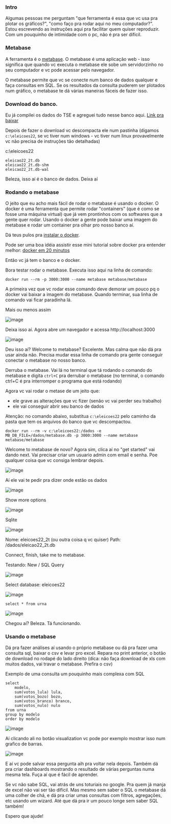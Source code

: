 ### Intro

Algumas pessoas me perguntam "que ferramenta é essa que vc usa pra plotar os gráficos?", "como faço pra rodar aqui no meu computador?".
Estou escrevendo as instruções aqui pra facilitar quem quiser reproduzir. Com um pouquinho de intimidade com o pc, não é pra ser difícil.

### Metabase

A ferramenta é o [metabase](https://www.metabase.com/). O metabase é uma aplicação web - isso significa que quando vc executa o metabase ele 
sobe um servidorzinho no seu computador e vc pode acessar pelo navegador.

O metabase permite que vc se conecte num banco de dados qualquer e faça consultas em SQL. Se os resultados da consulta puderem ser plotados num gráfico, 
o metabase te dá várias maneiras fáceis de fazer isso.

### Download do banco.

Eu já compilei os dados do TSE e agreguei tudo nesse banco aqui. [Link pra baixar](https://onedrive.live.com/?cid=bc1ab5e70e75797a&id=BC1AB5E70E75797A%21774&authkey=%21AByi1aAXbFwBKEg)

Depois de fazer o download vc descompacta ele num pastinha (digamos `c:\eleicoes22`, se vc tiver num windows - vc tiver num linux 
provavelmente vc não precisa de instruções tão detalhadas)

c:\eleicoes22
```
eleicao22_2t.db
eleicao22_2t.db-shm
eleicao22_2t.db-wal
```

Beleza, isso aí é o banco de dados. Deixa aí

### Rodando o metabase

O jeito que eu acho mais fácil de rodar o metabase é usando o docker.
O docker é uma ferramenta que permite rodar "containers" (que é como se fosse uma máquina virtual) que já vem 
prontinhos com os softwares que a gente quer rodar. Usando o docker a gente pode baixar uma imagem do metabase e rodar um container 
pra olhar pro nosso banco aí.

Dá teus pulos pra [instalar o docker](https://docs.docker.com/engine/install/).

Pode ser uma boa idéia assistir esse mini tutorial sobre docker pra entender melhor: [docker em 20 minutos](https://www.youtube.com/watch?v=caGS9EztYlc)

Então vc já tem o banco e o docker.

Bora testar rodar o metabase. Executa isso aqui na linha de comando:

```
docker run --rm -p 3000:3000 --name metabase metabase/metabase
```

A primeira vez que vc rodar esse comando deve demorar um pouco pq o docker vai baixar a imagem do metabase. 
Quando terminar, sua linha de comando vai ficar paradinha lá. 

Mais ou menos assim

![image](https://user-images.githubusercontent.com/218821/201528732-f9858ff1-c59f-454e-a373-1468bf735738.png)


Deixa isso aí. Agora abre um navegador e acessa http://localhost:3000

![image](https://user-images.githubusercontent.com/218821/201528789-039484d7-156d-43b6-bed7-9291d93b8d4b.png)

Deu isso aí? Welcome to metabase? Excelente. Mas calma que não dá pra usar ainda não. Precisa mudar essa linha de comando pra gente conseguir conectar o metabase no nosso banco.

Derruba o metabase. Vai lá no terminal que tá rodando o comando do metabase e digita `ctrl+C` pra derrubar o metabase (no terminal, o comando ctrl+C é pra interromper o programa que está rodando)

Agora vc vai rodar o metase de um jeito que:

* ele grave as alterações que vc fizer (senão vc vai perder seu trabalho)
* ele vai conseguir abrir seu banco de dados

Atenção: no comando abaixo, substitua `c:\eleicoes22` pelo caminho da pasta que tem os arquivos do banco que vc descompactou.

```
docker run --rm -v c:\eleicoes22:/dados -e MB_DB_FILE=/dados/metabase.db -p 3000:3000 --name metabase metabase/metabase
```

Welcome to metabase de novo? Agora sim, clica aí no "get started" vai dando next. Vai precisar criar um usuario admin com email e senha. Poe qualquer coisa que vc consiga lembrar depois.

![image](https://user-images.githubusercontent.com/218821/201529227-c65e32ec-7ed9-47f1-9447-ea74bcfc2faa.png)

Aí ele vai te pedir pra dizer onde estão os dados

![image](https://user-images.githubusercontent.com/218821/201529272-582e3d19-4a97-4760-bd5a-921620c8ee1d.png)

Show more options

![image](https://user-images.githubusercontent.com/218821/201529289-04da753e-43bb-4335-a39f-9a1fb3e2ad58.png)

Sqlite

![image](https://user-images.githubusercontent.com/218821/201529428-5989aabc-08ab-4ff7-8787-d98955ba2ce6.png)

Nome: eleicoes22_2t (ou outra coisa q vc quiser)
Path: /dados/eleicao22_2t.db

Connect, finish, take me to metabase.

Testando: New / SQL Query

![image](https://user-images.githubusercontent.com/218821/201529504-23c057ad-73d1-464f-83c9-4cd5aca150f7.png)

Select database: eleicoes22

![image](https://user-images.githubusercontent.com/218821/201529550-909e5040-42d9-471b-ac6f-ec2eeece5e67.png)

`select * from urna`

![image](https://user-images.githubusercontent.com/218821/201529619-0172bb4b-493e-4452-9df0-489e7f6bbc8b.png)

Chegou aí? Beleza. Tá funcionando.

### Usando o metabase

Dá pra fazer análises aí usando o próprio metabase ou dá pra fazer uma consulta sql, baixar o csv e levar pro excel.
Repara no print anterior, o botão de download no rodapé do lado direito (dica: não faça download de xls com muitos dados, vai travar o metabase. Prefira o csv)

Exemplo de uma consulta um pouquinho mais complexa com SQL

```
select 
    modelo, 
    sum(votos_lula) lula,
    sum(votos_bozo) bozo,
    sum(votos_branco) branco,
    sum(votos_nulo) nulo
from urna
group by modelo
order by modelo
```

![image](https://user-images.githubusercontent.com/218821/201529911-1bf1bd32-0610-4661-8b38-a2601b92b20d.png)

Aí clicando ali no botão visualization vc pode por exemplo mostrar isso num grafico de barras.

![image](https://user-images.githubusercontent.com/218821/201529978-711cc272-952f-4c21-929e-ef5ca28bfdfe.png)

E aí vc pode salvar essa pergunta aih pra voltar nela depois. Também dá pra criar dashboards mostrando o resultado de várias perguntas numa mesma tela. 
Fuça aí que é fácil de aprender.

Se vc não sabe SQL, vai atrás de uns toturiais no google. Pra quem já manja de excel não vai ser tão difícil.
Mas mesmo sem saber o SQL o metabase dá uma colher de chá, e dá pra criar umas consultas com filtros, agregações, etc usando um wizard. 
Até que dá pra ir um pouco longe sem saber SQL também!

Espero que ajude!


